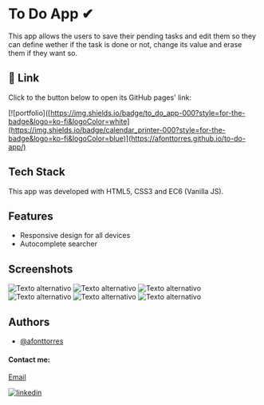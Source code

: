 # To Do App ✔
This app allows the users to save their pending tasks and edit them so they can define wether if the task is done or not, change its value and erase them if they want so.

## 🔗 Link
Click to the button below to open its GitHub pages' link:

[![portfolio]([https://img.shields.io/badge/to_do_app-000?style=for-the-badge&logo=ko-fi&logoColor=white](https://img.shields.io/badge/calendar_printer-000?style=for-the-badge&logo=ko-fi&logoColor=blue)](https://afonttorres.github.io/to-do-app/)


## Tech Stack

This app was developed with HTML5, CSS3 and EC6 (Vanilla JS).


## Features

- Responsive design for all devices
- Autocomplete searcher


## Screenshots
![Texto alternativo](./docs/assets/to-do-mobile.PNG)
![Texto alternativo](./docs/assets/to-do-task.PNG)
![Texto alternativo](./docs/assets/to-do-update.PNG)
![Texto alternativo](./docs/assets/to-do-update-done.PNG)
![Texto alternativo](./docs/assets/to-do-searcher.PNG)
![Texto alternativo](./docs/assets/to-do-erased.PNG)


## Authors
+ [@afonttorres](https://github.com/afonttorres)

#### Contact me:

[Email](mailto:afonttorres@gmail.com)

[![linkedin](https://img.shields.io/badge/linkedin-0A66C2?style=for-the-badge&logo=linkedin&logoColor=white)](https://www.linkedin.com/in/agnes-font-torres/)

 

